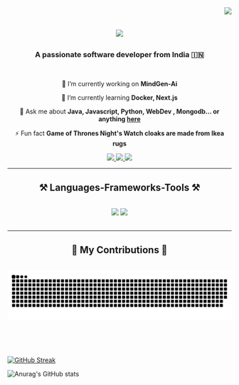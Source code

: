 <img align="right" src="https://visitor-badge.laobi.icu/badge?page_id=KKrishna11.KKrishna11" />
<h1 align="center">
    <img src="https://readme-typing-svg.herokuapp.com/?font=Righteous&size=35&center=true&vCenter=true&width=500&height=70&duration=4000&lines=Hi+There!+👋;+I'm+Krishna!;" />
</h1>

<h3 align="center">A passionate software developer from India 🇮🇳</h3>
<br/>

<div align="center">
 
 🔭 I’m currently working on **MindGen-Ai**
 
 🌱 I’m currently learning **Docker, Next.js**

💬 Ask me about **Java, Javascript, Python, WebDev , Mongodb... or anything [here](https://github.com/KKrishna11/KKrishna11/issues)**

⚡ Fun fact **Game of Thrones Night's Watch cloaks are made from Ikea rugs**

 </div>

<div align="center"> 
  <a href="mailto:krishna.kushwaha2312@gmail.com">
    <img src="https://img.shields.io/badge/Gmail-333333?style=for-the-badge&logo=gmail&logoColor=red" />
  </a>
  <a href="https://linkedin.com/in/pedro-sales-muniz" target="_blank">
    <img src="https://img.shields.io/badge/LinkedIn-0077B5?style=for-the-badge&logo=linkedin&logoColor=white" target="_blank" />
  </a>
  <a href="https://salesp07.github.io" target="_blank">
     <img src="https://img.shields.io/badge/Portfolio-FF5722?style=for-the-badge&logo=todoist&logoColor=white" target="_blank" /> <!-- sqlite, safari, google-chrome are other good icon options -->
  </a>
</div>

 <hr/>
 
<h2 align="center">⚒️ Languages-Frameworks-Tools ⚒️</h2>
<br/>
<div align="center">
    <img src="https://skillicons.dev/icons?i=react,bootstrap,mui,html,css,vscode,github,figma,tailwind,git,r" />
    <img src="https://skillicons.dev/icons?i=nodejs,python,javascript,typescript,express,firebase,mongodb,c,java,nextjs,mysql" /><br>
</div>

<br/>
<hr/>

<div align="center">
  <h2>🐍 My Contributions 🐍</h2>
  <br>
<!--   <img alt="snake eating my contributions" src="https://raw.githubusercontent.com/KKrishna11/KKrishna11/output/github-contribution-grid-snake.svg" /> -->
  <img src="https://raw.githubusercontent.com/KKrishna11/KKrishna11/output/snake.svg" alt="Snake animation" />

  <br/><br/><br/>
</div>

  [![GitHub Streak](https://streak-stats.demolab.com?user=KKrishna11&theme=github-dark&border_radius=5.2&date_format=j%20M%5B%20Y%5D&card_width=484)](https://git.io/streak-stats)

![Anurag's GitHub stats](https://github-readme-stats.vercel.app/api?username=anuraghazra&show_icons=true&theme=shadow_green)


<!--
**KKrishna11/KKrishna11** is a ✨ _special_ ✨ repository because its `README.md` (this file) appears on your GitHub profile.

Here are some ideas to get you started:

- 🔭 I’m currently working on ...
- 🌱 I’m currently learning ...
- 👯 I’m looking to collaborate on ...
- 🤔 I’m looking for help with ...
- 💬 Ask me about ...
- 📫 How to reach me: ...
- 😄 Pronouns: ...
- ⚡ Fun fact: ...
-->
